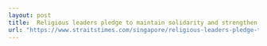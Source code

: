 ```yaml
---
layout: post
title:  Religious leaders pledge to maintain solidarity and strengthen social defence amid Covid-19 crisis
url: "https://www.straitstimes.com/singapore/religious-leaders-pledge-to-maintain-solidarity-and-strengthen-social-defence-amid-covid?utm_source=STSmartphone&utm_medium=share&utm_term=2020-04-28+21%3A59%3A16"
---
```




